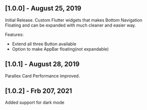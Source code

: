 ## [1.0.0] - August 25, 2019

Initial Release. Custom Flutter widgets that makes Bottom Navigation Floating and can be expanded with much cleaner and easier way.

Features:
- Extend all three Button available
- Option to make AppBar floating(not expandable)

## [1.0.1] - August 28, 2019

Parallex Card Performance improved.

## [1.0.2] - Frb 207, 2021

Added support for dark mode